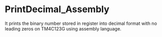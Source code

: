 # PrintDecimal_Assembly
It prints the binary number stored in register into decimal format with no leading zeros on TM4C123G using assembly language.
